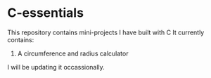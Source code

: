 # C-essentials
This repository contains mini-projects I have built with C 
It currently contains:

1. A circumference and radius calculator

I will be updating it occassionally.
